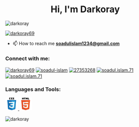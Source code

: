 <h1 align="center">Hi, I'm Darkoray</h1>

<p align="left"> <img src="https://komarev.com/ghpvc/?username=darkoray&label=Profile%20views&color=0e75b6&style=flat" alt="darkoray" /> </p>

<p align="left"> <a href="https://twitter.com/darkoray69" target="blank"><img src="https://img.shields.io/twitter/follow/darkoray69?logo=twitter&style=for-the-badge" alt="darkoray69" /></a> </p>

- 📫 How to reach me **soadulislam1234@gmail.com**

<h3 align="left">Connect with me:</h3>
<p align="left">
<a href="https://twitter.com/darkoray69" target="blank"><img align="center" src="https://raw.githubusercontent.com/rahuldkjain/github-profile-readme-generator/master/src/images/icons/Social/twitter.svg" alt="darkoray69" height="30" width="40" /></a>
<a href="https://linkedin.com/in/soadul-islam" target="blank"><img align="center" src="https://raw.githubusercontent.com/rahuldkjain/github-profile-readme-generator/master/src/images/icons/Social/linked-in-alt.svg" alt="soadul-islam" height="30" width="40" /></a>
<a href="https://stackoverflow.com/users/27353268" target="blank"><img align="center" src="https://raw.githubusercontent.com/rahuldkjain/github-profile-readme-generator/master/src/images/icons/Social/stack-overflow.svg" alt="27353268" height="30" width="40" /></a>
<a href="https://fb.com/soadul.islam.71" target="blank"><img align="center" src="https://raw.githubusercontent.com/rahuldkjain/github-profile-readme-generator/master/src/images/icons/Social/facebook.svg" alt="soadul.islam.71" height="30" width="40" /></a>
<a href="https://instagram.com/soadul.islam.71" target="blank"><img align="center" src="https://raw.githubusercontent.com/rahuldkjain/github-profile-readme-generator/master/src/images/icons/Social/instagram.svg" alt="soadul.islam.71" height="30" width="40" /></a>
</p>

<h3 align="left">Languages and Tools:</h3>
<p align="left"> <a href="https://www.w3schools.com/css/" target="_blank" rel="noreferrer"> <img src="https://raw.githubusercontent.com/devicons/devicon/master/icons/css3/css3-original-wordmark.svg" alt="css3" width="40" height="40"/> </a> <a href="https://www.w3.org/html/" target="_blank" rel="noreferrer"> <img src="https://raw.githubusercontent.com/devicons/devicon/master/icons/html5/html5-original-wordmark.svg" alt="html5" width="40" height="40"/> </a> </p>

<p><img align="center" src="https://github-readme-streak-stats.herokuapp.com/?user=darkoray&" alt="darkoray" /></p>

